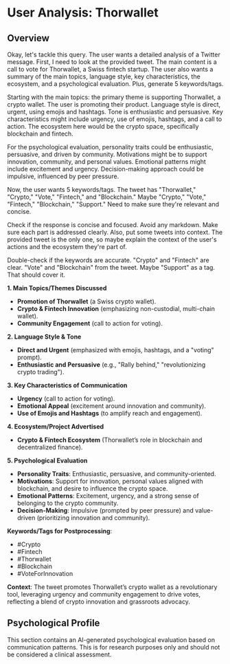 # User Analysis: Thorwallet

## Overview

<think>
Okay, let's tackle this query. The user wants a detailed analysis of a Twitter message. First, I need to look at the provided tweet. The main content is a call to vote for Thorwallet, a Swiss fintech startup. The user also wants a summary of the main topics, language style, key characteristics, the ecosystem, and a psychological evaluation. Plus, generate 5 keywords/tags.

Starting with the main topics: the primary theme is supporting Thorwallet, a crypto wallet. The user is promoting their product. Language style is direct, urgent, using emojis and hashtags. Tone is enthusiastic and persuasive. Key characteristics might include urgency, use of emojis, hashtags, and a call to action. The ecosystem here would be the crypto space, specifically blockchain and fintech.

For the psychological evaluation, personality traits could be enthusiastic, persuasive, and driven by community. Motivations might be to support innovation, community, and personal values. Emotional patterns might include excitement and urgency. Decision-making approach could be impulsive, influenced by peer pressure.

Now, the user wants 5 keywords/tags. The tweet has "Thorwallet," "Crypto," "Vote," "Fintech," and "Blockchain." Maybe "Crypto," "Vote," "Fintech," "Blockchain," "Support." Need to make sure they're relevant and concise.

Check if the response is concise and focused. Avoid any markdown. Make sure each part is addressed clearly. Also, put some tweets into context. The provided tweet is the only one, so maybe explain the context of the user's actions and the ecosystem they're part of.

Double-check if the keywords are accurate. "Crypto" and "Fintech" are clear. "Vote" and "Blockchain" from the tweet. Maybe "Support" as a tag. That should cover it.
</think>

**1. Main Topics/Themes Discussed**  
- **Promotion of Thorwallet** (a Swiss crypto wallet).  
- **Crypto & Fintech Innovation** (emphasizing non-custodial, multi-chain wallet).  
- **Community Engagement** (call to action for voting).  

**2. Language Style & Tone**  
- **Direct and Urgent** (emphasized with emojis, hashtags, and a "voting" prompt).  
- **Enthusiastic and Persuasive** (e.g., "Rally behind," "revolutionizing crypto trading").  

**3. Key Characteristics of Communication**  
- **Urgency** (call to action for voting).  
- **Emotional Appeal** (excitement around innovation and community).  
- **Use of Emojis and Hashtags** (to amplify reach and engagement).  

**4. Ecosystem/Project Advertised**  
- **Crypto & Fintech Ecosystem** (Thorwallet’s role in blockchain and decentralized finance).  

**5. Psychological Evaluation**  
- **Personality Traits**: Enthusiastic, persuasive, and community-oriented.  
- **Motivations**: Support for innovation, personal values aligned with blockchain, and desire to influence the crypto space.  
- **Emotional Patterns**: Excitement, urgency, and a strong sense of belonging to the crypto community.  
- **Decision-Making**: Impulsive (prompted by peer pressure) and value-driven (prioritizing innovation and community).  

**Keywords/Tags for Postprocessing**:  
- #Crypto  
- #Fintech  
- #Thorwallet  
- #Blockchain  
- #VoteForInnovation  

**Context**: The tweet promotes Thorwallet’s crypto wallet as a revolutionary tool, leveraging urgency and community engagement to drive votes, reflecting a blend of crypto innovation and grassroots advocacy.

## Psychological Profile

This section contains an AI-generated psychological evaluation based on communication patterns. This is for research purposes only and should not be considered a clinical assessment.